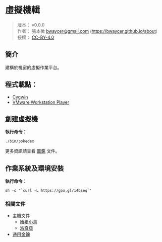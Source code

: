 虛擬機輯
=======


> 版本： v0.0.0<br />
> 作者： 張本微 <bwaycer@gmail.com> (https://bwaycer.github.io/about)<br />
> 授權： [CC-BY-4.0](https://creativecommons.org/licenses/by/4.0/deed.zh_TW)



## 簡介


建構於視窗的虛擬作業平台。



## 程式載點：


* [Cygwin](https://www.cygwin.com/)
* [VMware Workstation Player](https://www.vmware.com/products/player/playerpro-evaluation.html)



## 創建虛擬機


**執行命令：**

```
./bin/pokedex
```

更多資訊請查看 [圖鑑](/looseLeaf/pokedex.md) 文件。



## 作業系統及環境安裝


**執行命令：**

```
sh -c "`curl -L https://goo.gl/i4bseq`"
```



### 相關文件


* 主機文件
  * [始祖小鳥](/looseLeaf/Archen.md)
  * [洛奇亞](/looseLeaf/Lugia.md)
* [通用金鑰](/looseLeaf/vmpass.md)

